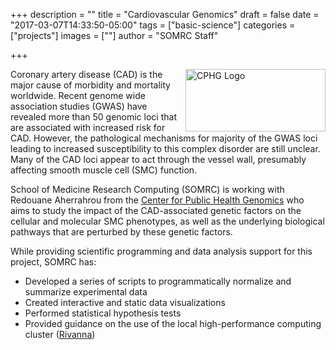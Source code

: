 +++
description = ""
title = "Cardiovascular Genomics"
draft = false
date = "2017-03-07T14:33:50-05:00"
tags = ["basic-science"]
categories = ["projects"]
images = [""]
author = "SOMRC Staff"

+++

<img alt="CPHG Logo" src="https://somrc.virginia.edu/images/projects/cphg.png" align="right" style="height:100px;width:224px;" />

Coronary artery disease (CAD) is the major cause of morbidity and mortality worldwide. Recent genome wide association studies (GWAS) have revealed more than 50 genomic loci that are associated with increased risk for CAD. However, the pathological mechanisms for majority of the GWAS loci leading to increased susceptibility to this complex disorder are still unclear. Many of the CAD loci appear to act through the vessel wall, presumably affecting smooth muscle cell (SMC) function. 

School of Medicine Research Computing (SOMRC) is working with Redouane Aherrahrou from the [Center for Public Health Genomics](https://med.virginia.edu/cphg/) who aims to study the impact of the CAD-associated genetic factors on the cellular and molecular SMC phenotypes, as well as the underlying biological pathways that are perturbed by these genetic factors. 

While providing scientific programming and data analysis support for this project, SOMRC has:

- Developed a series of scripts to programmatically normalize and summarize experimental data
- Created interactive and static data visualizations
- Performed statistical hypothesis tests
- Provided guidance on the use of the local high-performance computing cluster ([Rivanna](http://arcs.virginia.edu/rivanna))
